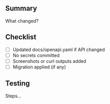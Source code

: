 ## Summary
What changed?

## Checklist
- [ ] Updated docs/openapi.yaml if API changed
- [ ] No secrets committed
- [ ] Screenshots or curl outputs added
- [ ] Migration applied (if any)

## Testing
Steps…
